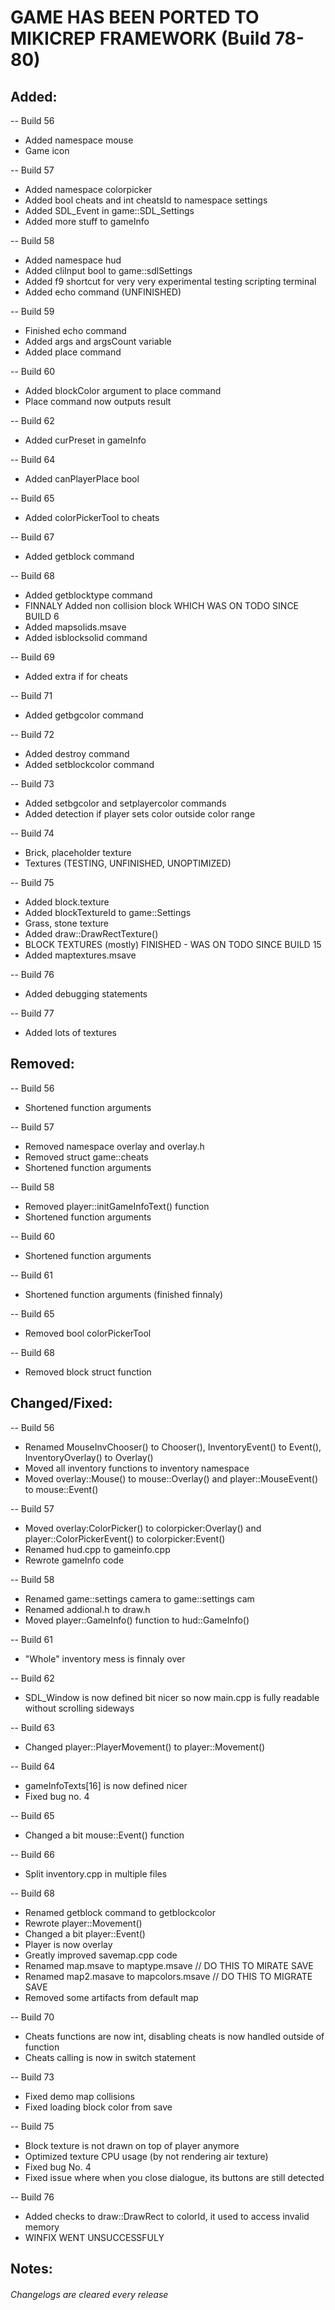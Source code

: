 # GAME HAS BEEN PORTED TO MIKICREP FRAMEWORK (Build 78-80)

## Added:
-- Build 56
- Added namespace mouse
- Game icon

-- Build 57
- Added namespace colorpicker
- Added bool cheats and int cheatsId to namespace settings
- Added SDL_Event in game::SDL_Settings
- Added more stuff to gameInfo

-- Build 58
- Added namespace hud
- Added cliInput bool to game::sdlSettings
- Added f9 shortcut for very very experimental testing scripting terminal
- Added echo command (UNFINISHED)

-- Build 59
- Finished echo command
- Added args and argsCount variable
- Added place command

-- Build 60
- Added blockColor argument to place command
- Place command now outputs result

-- Build 62
- Added curPreset in gameInfo

-- Build 64
- Added canPlayerPlace bool

-- Build 65
- Added colorPickerTool to cheats

-- Build 67
- Added getblock command

-- Build 68
- Added getblocktype command
- FINNALY Added non collision block WHICH WAS ON TODO SINCE BUILD 6
- Added mapsolids.msave
- Added isblocksolid command

-- Build 69
- Added extra if for cheats

-- Build 71
- Added getbgcolor command

-- Build 72
- Added destroy command
- Added setblockcolor command

-- Build 73
- Added setbgcolor and setplayercolor commands
- Added detection if player sets color outside color range

-- Build 74
- Brick, placeholder texture
- Textures (TESTING, UNFINISHED, UNOPTIMIZED)

-- Build 75
- Added block.texture
- Added blockTextureId to game::Settings
- Grass, stone texture
- Added draw::DrawRectTexture()
- BLOCK TEXTURES (mostly) FINISHED - WAS ON TODO SINCE BUILD 15
- Added maptextures.msave

-- Build 76
- Added debugging statements

-- Build 77
- Added lots of textures

## Removed:
-- Build 56
- Shortened function arguments

-- Build 57
- Removed namespace overlay and overlay.h
- Removed struct game::cheats
- Shortened function arguments

-- Build 58
- Removed player::initGameInfoText() function
- Shortened function arguments

-- Build 60
- Shortened function arguments

-- Build 61
- Shortened function arguments (finished finnaly)

-- Build 65
- Removed bool colorPickerTool

-- Build 68
- Removed block struct function

## Changed/Fixed:
-- Build 56
- Renamed MouseInvChooser() to Chooser(), InventoryEvent() to Event(), InventoryOverlay() to Overlay()
- Moved all inventory functions to inventory namespace
- Moved overlay::Mouse() to mouse::Overlay() and player::MouseEvent() to mouse::Event()

-- Build 57
- Moved overlay:ColorPicker() to colorpicker:Overlay() and player::ColorPickerEvent() to colorpicker:Event()
- Renamed hud.cpp to gameinfo.cpp
- Rewrote gameInfo code

-- Build 58
- Renamed game::settings camera to game::settings cam
- Renamed addional.h to draw.h
- Moved player::GameInfo() function to hud::GameInfo()

-- Build 61
- "Whole" inventory mess is finnaly over

-- Build 62
- SDL_Window is now defined bit nicer so now main.cpp is fully readable without scrolling sideways

-- Build 63
- Changed player::PlayerMovement() to player::Movement()

-- Build 64
- gameInfoTexts[16] is now defined nicer
- Fixed bug no. 4

-- Build 65
- Changed a bit mouse::Event() function

-- Build 66
- Split inventory.cpp in multiple files

-- Build 68
- Renamed getblock command to getblockcolor
- Rewrote player::Movement()
- Changed a bit player::Event()
- Player is now overlay
- Greatly improved savemap.cpp code
- Renamed map.msave to maptype.msave // DO THIS TO MIRATE SAVE
- Renamed map2.masave to mapcolors.msave // DO THIS TO MIGRATE SAVE
- Removed some artifacts from default map

-- Build 70
- Cheats functions are now int, disabling cheats is now handled outside of function
- Cheats calling is now in switch statement

-- Build 73
- Fixed demo map collisions
- Fixed loading block color from save

-- Build 75
- Block texture is not drawn on top of player anymore
- Optimized texture CPU usage (by not rendering air texture)
- Fixed bug No. 4
- Fixed issue where when you close dialogue, its buttons are still detected

-- Build 76
- Added checks to draw::DrawRect to colorId, it used to access invalid memory
- WINFIX WENT UNSUCCESSFULY

## Notes:


###### Changelogs are cleared every release